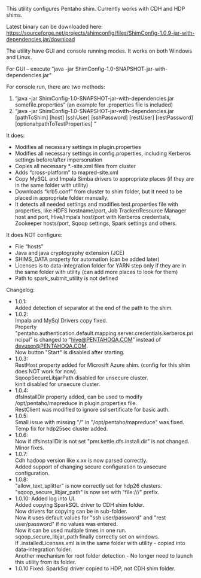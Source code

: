 This utility configures Pentaho shim. Currently works with CDH and HDP shims.

Latest binary can be downloaded here: https://sourceforge.net/projects/shimconfig/files/ShimConfig-1.0.9-jar-with-dependencies.jar/download


The utility have GUI and console running modes. It works on both Windows and Linux.

For GUI – execute “java -jar ShimConfig-1.0-SNAPSHOT-jar-with-dependencies.jar”

For console run, there are two methods:  
1. “java -jar ShimConfig-1.0-SNAPSHOT-jar-with-dependencies.jar somefile.properties” (an example for .properties file is included)  
2. “java -jar ShimConfig-1.0-SNAPSHOT-jar-with-dependencies.jar [pathToShim] [host] [sshUser] [sshPassword] [restUser] [restPassword] [optional:pathToTestProperties] ”  

It does:
- Modifies all necessary settings in plugin.properties
-	Modifies all necessary settings in config.properties, including Kerberos settings before/after impersonation 
-	Copies all necessary *.-site.xml files from cluster
-	Adds “cross-platform” to mapred-site.xml
-	Copy MySQL and Impala Simba drivers to appropriate places (if they are in the same folder with utility)
-	Downloads “krb5.conf” from cluster to shim folder, but it need to be placed in appropriate folder manually.
-	It detects all needed settings and modifies test.properties file with properties, like HDFS hostname/port, Job Tracker/Resource Manager host and port, Hive/Impala host/port with Kerberos credentials, Zookeeper hosts/port, Sqoop settings, Spark settings and others.

It does NOT configure:
-	File “hosts”
-	Java and java cryptography extension (JCE) 
-	SHIMS_DATA property for automation (can be added later)
-	Licenses is to data-integration folder for YARN step only if they are in the same folder with utility (can add more places to look for them)
- Path to spark_submit_utility is not defined

Changelog:
- 1.0.1:  
Added detection of separator at the end of the path to the shim.  
- 1.0.2:  
Impala and MySql Drivers copy fixed.  
Property "pentaho.authentication.default.mapping.server.credentials.kerberos.principal" is changed to “hive@PENTAHOQA.COM” instead of devuser@PENTAHOQA.COM.  
Now button "Start" is disabled after starting.  
- 1.0.3:  
RestHost property added for Microsift Azure shim. (config for this shim does NOT work for now).  
SqoopSecureLibjarPath disabled for unsecure cluster.  
kinit disabled for unsecure cluster.  
- 1.0.4:  
dfsInstallDir property added, can be used to modify /opt/pentaho/mapreduce in plugin.properties file.  
RestClient was modified to ignore ssl sertificate for basic auth.  
- 1.0.5:  
Small issue with missing "/" in "/opt/pentaho/mapreduce" was fixed.  
Temp fix for hdp25sec cluster added.  
- 1.0.6:  
Now if dfsInstallDir is not set "pmr.kettle.dfs.install.dir" is not changed.  
Minor fixes.  
- 1.0.7:  
Cdh hadoop version like x.xx is now parsed correctly.  
Added support of changing secure configuration to unsecure configuration.  
- 1.0.8:  
"allow_text_splitter" is now correctly set for hdp26 clusters.  
"sqoop_secure_libjar_path" is now set with "file:///" prefix.  
- 1.0.10:
Added log into UI.  
Added copying SparkSQL driver to CDH shim folder.  
Now drivers for copying can be in sub-folder.  
Now it uses default values for "ssh user/password" and "rest user/password" if no values was entered.  
Now it can be used multiple times in one run.  
sqoop_secure_libjar_path finally correctly set on windows.  
If .installedLicenses.xml is in the same folder with utility - copied into data-integration folder.  
Another mechanism for root folder detection - No longer need to launch this utility from its folder.  
- 1.0.10
Fixed: SparkSql driver copied to HDP, not CDH shim folder.


